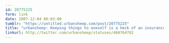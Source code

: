 ```yaml
---
id: 20775225
form: link
date: 2007-12-04 06:03:00
tumblr: "https://untitled.urbansheep.com/post/20775225"
title: "urbansheep: Keeping things to oneself is a heck of an insurance. Никому не отдаваться - прекрасный пример лени: чтобы потом ничего не чинить, не начинай!"
linkurl: http://twitter.com/urbansheep/statuses/466764782
---
```


